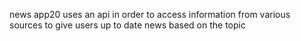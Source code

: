 news app20 uses an api in order to access information from various sources to give users up to date news based on the topic
